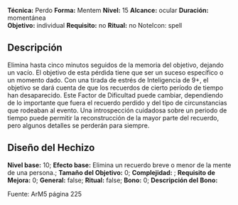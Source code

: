 
**Técnica:** Perdo
**Forma:** Mentem
**Nivel:** 15
**Alcance:** ocular 
**Duración:** momentánea  
**Objetivo:** individual
**Requisito:** no
**Ritual:** no
NoteIcon: spell




## Descripción 
<p>Elimina hasta cinco minutos seguidos de la memoria del objetivo, dejando un vacío. El objetivo de esta pérdida tiene que ser un suceso específico o un momento dado. Con una tirada de estrés de Inteligencia de 9+, el objetivo se dará cuenta de que los recuerdos de cierto período de tiempo han desaparecido. Este Factor de Dificultad puede cambiar, dependiendo de lo importante que fuera el recuerdo perdido y del tipo de circunstancias que rodeaban al evento. Una introspección cuidadosa sobre un periodo de tiempo puede permitir la reconstrucción de la mayor parte del recuerdo, pero algunos detalles se perderán para siempre.</p>

## Diseño del Hechizo 

**Nivel base:** 10; **Efecto base:** Elimina un recuerdo breve o menor de la mente de una persona.;  **Tamaño del **Objetivo:**** 0; **Complejidad:** ; **Requisito de Mejora:** 0; **General:** false; **Ritual:** false; **Bono:** 0; **Descripción del** **Bono:** 

Fuente: ArM5 página 225